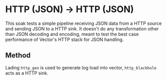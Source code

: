 # HTTP (JSON) -> HTTP (JSON)

This soak tests a simple pipeline receiving JSON data from a HTTP source and
sending JSON to a HTTP sink. It doesn't do any transformation other than JSON
decoding and encoding, meant to test the best case performance of Vector's HTTP
stack for JSON handling.

## Method

Lading `http_gen` is used to generate log load into vector, `http_blackhole`
acts as a HTTP sink.
